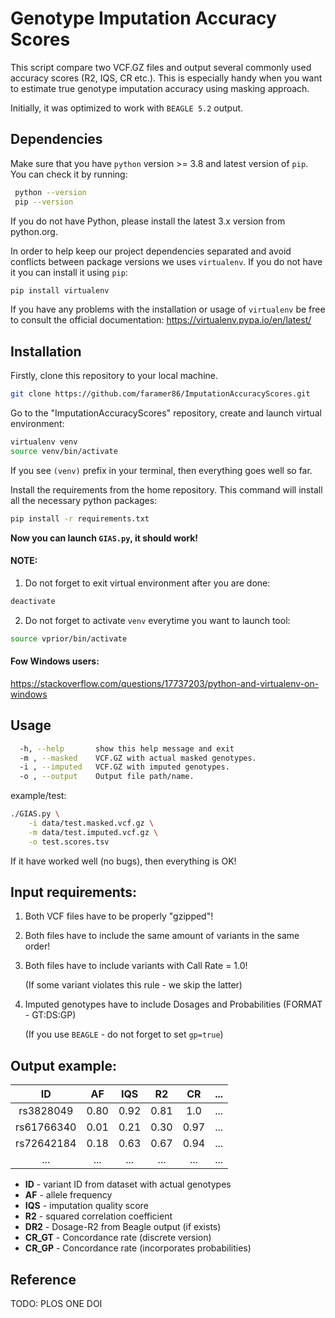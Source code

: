 # **Genotype Imputation Accuracy Scores**
This script compare two VCF.GZ files and output several commonly used accuracy
scores (R2, IQS, CR etc.). This is especially handy when you want to estimate
true genotype imputation accuracy using masking approach.

Initially, it was optimized to work with `BEAGLE 5.2` output. 

## **Dependencies** 

Make sure that you have `python` version >= 3.8 and latest version of `pip`.
You can check it by running:

```bash
 python --version
 pip --version
```

If you do not have Python, please install the latest 3.x version from python.org.

In order to help keep our project dependencies separated and avoid conflicts
between package versions we uses `virtualenv`.
If you do not have it you can install it using `pip`:

```bash
pip install virtualenv
```

If you have any problems with the installation or usage of `virtualenv` be free
to consult the official documentation: https://virtualenv.pypa.io/en/latest/

## **Installation**

Firstly, clone this repository to your local machine. 

```bash
git clone https://github.com/faramer86/ImputationAccuracyScores.git
```

Go to the "ImputationAccuracyScores" repository, create and launch virtual environment:

```bash
virtualenv venv
source venv/bin/activate
```

If you see `(venv)` prefix in your terminal, then everything goes well so far.

Install the requirements from the home repository. 
This command will install all the necessary python packages:

```bash
pip install -r requirements.txt
```

**Now you can launch `GIAS.py`, it should work!**

#### NOTE:

1) Do not forget to exit virtual environment after you are done:

```bash
deactivate
```

2) Do not forget to activate `venv` everytime you want to launch tool:

```bash
source vprior/bin/activate
```

#### Fow Windows users:

https://stackoverflow.com/questions/17737203/python-and-virtualenv-on-windows

## **Usage**

```bash
  -h, --help       show this help message and exit
  -m , --masked    VCF.GZ with actual masked genotypes.
  -i , --imputed   VCF.GZ with imputed genotypes.
  -o , --output    Output file path/name.
```

example/test:

```bash
./GIAS.py \
    -i data/test.masked.vcf.gz \
    -m data/test.imputed.vcf.gz \
    -o test.scores.tsv
```

If it have worked well (no bugs), then everything is OK! 

## **Input requirements:**

1) Both VCF files have to be properly "gzipped"!
2) Both files have to include the same amount of variants in the same order!
3) Both files have to include variants with Call Rate = 1.0!

   (If some variant violates this rule - we skip the latter)
4) Imputed genotypes have to include Dosages and Probabilities (FORMAT - GT:DS:GP)

   (If you use `BEAGLE` - do not forget to set `gp=true`)

## **Output example:**

|   **ID**   | **AF** | **IQS** | **R2** | **CR** | **...** |
|:----------:|:------:|:------:|:------:|:------:|:---:|
| rs3828049  |  0.80  |  0.92   |  0.81  |  1.0   | ... |
| rs61766340 |  0.01  |  0.21   |  0.30  |  0.97  | ... |
| rs72642184 |   0.18 |  0.63   |  0.67  |  0.94  | ... |
|    ...     |  ...   |   ...   |  ...   |  ...   | ... |

- **ID** - variant ID from dataset with actual genotypes
- **AF** - allele frequency
- **IQS** - imputation quality score
- **R2** - squared correlation coefficient
- **DR2** - Dosage-R2 from Beagle output (if exists)
- **CR_GT** - Concordance rate (discrete version)
- **CR_GP** - Concordance rate (incorporates probabilities)

## **Reference**

 TODO: PLOS ONE DOI
